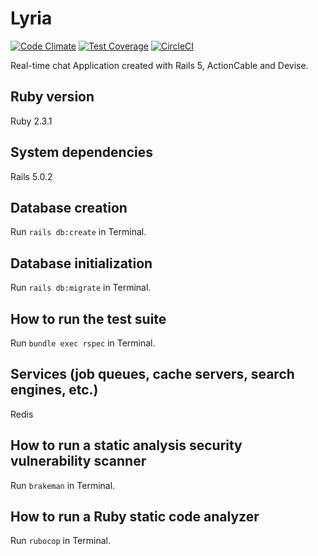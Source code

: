 # Lyria

[![Code Climate](https://codeclimate.com/github/mzelenyuk/Lyria/badges/gpa.svg)](https://codeclimate.com/github/mzelenyuk/Lyria)
[![Test Coverage](https://codeclimate.com/github/mzelenyuk/Lyria/badges/coverage.svg)](https://codeclimate.com/github/mzelenyuk/Lyria/coverage)
[![CircleCI](https://circleci.com/gh/mzelenyuk/Lyria/tree/master.svg?style=svg&circle-token=859fdf2530fd9a14d7aed64c9595fd9dc5944270)](https://circleci.com/gh/mzelenyuk/Lyria/tree/master)

Real-time chat Application created with Rails 5, ActionCable and Devise.

## Ruby version

Ruby 2.3.1

## System dependencies

Rails 5.0.2

## Database creation

Run `rails db:create` in Terminal.

## Database initialization

Run `rails db:migrate` in Terminal.

## How to run the test suite

Run `bundle exec rspec` in Terminal.

## Services (job queues, cache servers, search engines, etc.)

Redis

## How to run a static analysis security vulnerability scanner

Run `brakeman` in Terminal.

## How to run a Ruby static code analyzer

Run `rubocop` in Terminal.
